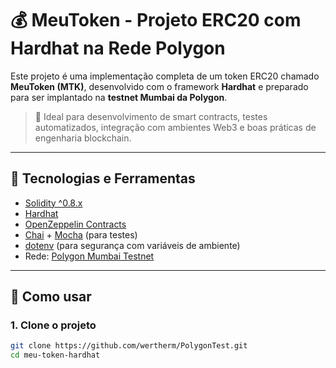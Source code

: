 # 💰 MeuToken - Projeto ERC20 com Hardhat na Rede Polygon

Este projeto é uma implementação completa de um token ERC20 chamado **MeuToken (MTK)**, desenvolvido com o framework **Hardhat** e preparado para ser implantado na **testnet Mumbai da Polygon**.

> 💼 Ideal para desenvolvimento de smart contracts, testes automatizados, integração com ambientes Web3 e boas práticas de engenharia blockchain.

---

## 🔧 Tecnologias e Ferramentas

- [Solidity ^0.8.x](https://soliditylang.org/)
- [Hardhat](https://hardhat.org/)
- [OpenZeppelin Contracts](https://docs.openzeppelin.com/contracts/)
- [Chai](https://www.chaijs.com/) + [Mocha](https://mochajs.org/) (para testes)
- [dotenv](https://www.npmjs.com/package/dotenv) (para segurança com variáveis de ambiente)
- Rede: [Polygon Mumbai Testnet](https://docs.polygon.technology/tools/matic-js/overview/)

---

## 🚀 Como usar

### 1. Clone o projeto

```bash
git clone https://github.com/wertherm/PolygonTest.git
cd meu-token-hardhat